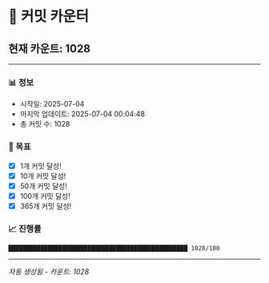 # 🔢 커밋 카운터

## 현재 카운트: 1028

---

### 📊 정보
- 시작일: 2025-07-04
- 마지막 업데이트: 2025-07-04 00:04:48
- 총 커밋 수: 1028

### 🎯 목표
- [x] 1개 커밋 달성!
- [x] 10개 커밋 달성!
- [x] 50개 커밋 달성!
- [x] 100개 커밋 달성!
- [x] 365개 커밋 달성!

### 📈 진행률
```
██████████████████████████████████████████████████ 1028/100
```

---
*자동 생성됨 - 카운트: 1028*
